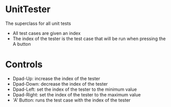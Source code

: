 # UnitTester

The superclass for all unit tests
- All test cases are given an index
- The index of the tester is the test case that will be run when pressing the A button
# Controls
- Dpad-Up: increase the index of the tester
- Dpad-Down: decrease the index of the tester
- Dpad-Left: set the index of the tester to the minimum value
- Dpad-Right: set the index of the tester to the maximum value
- 'A' Button: runs the test case with the index of the tester

